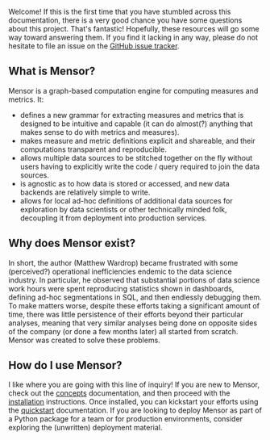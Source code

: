 Welcome! If this is the first time that you have stumbled across this
documentation, there is a very good chance you have some questions about this
project. That's fantastic! Hopefully, these resources will go some way toward
answering them. If you find it lacking in any way, please do not hesitate to
file an issue on the [GitHub issue tracker](http://github.com/matthewwardrop/mensor/issues).

## What is Mensor?

Mensor is a graph-based computation engine for computing measures and metrics. It:

- defines a new grammar for extracting measures and metrics that is designed to
  be intuitive and capable (it can do almost(?) anything that makes sense to
  do with metrics and measures).
- makes measure and metric definitions explicit and shareable, and their
  computations transparent and reproducible.
- allows multiple data sources to be stitched together on the fly without users
  having to explicitly write the code / query required to join the data sources.
- is agnostic as to how data is stored or accessed, and new data backends are
  relatively simple to write.
- allows for local ad-hoc definitions of additional data sources for exploration
  by data scientists or other technically minded folk, decoupling it from
  deployment into production services.

## Why does Mensor exist?

In short, the author (Matthew Wardrop) became frustrated with some (perceived?)
operational inefficiencies endemic to the data science industry. In particular,
he observed that substantial portions of data science work hours were spent
reproducing statistics shown in dashboards, defining ad-hoc segmentations in
SQL, and then endlessly debugging them. To make matters worse, despite these
efforts taking a significant amount of time, there was little persistence of
their efforts beyond their particular analyses, meaning that very similar
analyses being done on opposite sides of the company (or done a few months
later) all started from scratch. Mensor was created to solve these problems.

## How do I use Mensor?

I like where you are going with this line of inquiry! If you are new to Mensor,
check out the [concepts](guides/concepts.md) documentation, and then proceed with the
[installation](installation.md) instructions. Once installed, you can kickstart your efforts
using the [quickstart](guides/quickstart.md)  documentation. If you are looking to deploy Mensor
as part of a Python package for a team or for production environments, consider
exploring the (unwritten) deployment material.
